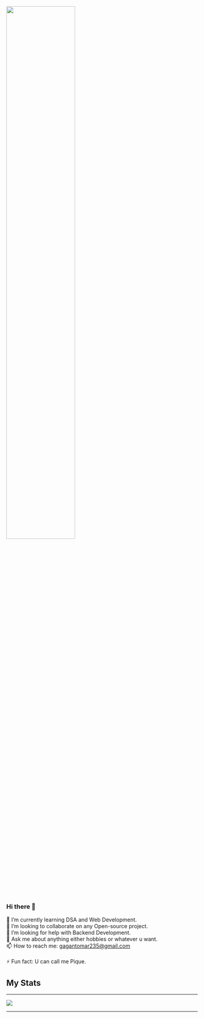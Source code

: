 <img src="https://media.giphy.com/media/VTtANKl0beDFQRLDTh/giphy.gif" width =60% align=center>


### Hi there 👋

🌱 I’m currently learning DSA and Web Development.<br>
👯 I’m looking to collaborate on any Open-source project.<br>
🤔 I’m looking for help with Backend Development.<br>
💬 Ask me about anything either hobbies or whatever u want.<br>
📫 How to reach me: gagantomar235@gmail.com  <br>       
⚡ Fun fact: U can call me Pique.
<h2>My Stats</h2>
<hr>
 <img src="https://github-readme-stats.vercel.app/api?username=lonewolf235&&show_icons=true&title_color=348781&icon_color=008b8b&text_color=008B8B&bg_color=E0FFFF">
<hr>
